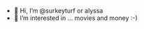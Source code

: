 - 👋 Hi, I’m @surkeyturf or alyssa 
- 👀 I’m interested in ... movies and money
:-)
<!---
surkeyturf/surkeyturf is a ✨ special ✨ repository because its `README.md` (this file) appears on your GitHub profile.
You can click the Preview link to take a look at your changes.
--->
